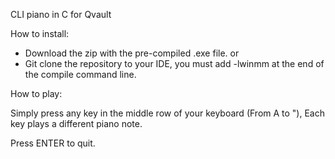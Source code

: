 CLI piano in C for Qvault

How to install:

- Download the zip with the pre-compiled .exe file.
  or
- Git clone the repository to your IDE, you must add -lwinmm at the end of the compile command line.

How to play:

Simply press any key in the middle row of your keyboard (From A to "),
Each key plays a different piano note.

Press ENTER to quit.
